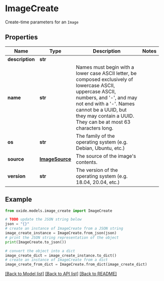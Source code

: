 # ImageCreate

Create-time parameters for an `Image`

## Properties

Name | Type | Description | Notes
------------ | ------------- | ------------- | -------------
**description** | **str** |  | 
**name** | **str** | Names must begin with a lower case ASCII letter, be composed exclusively of lowercase ASCII, uppercase ASCII, numbers, and &#39;-&#39;, and may not end with a &#39;-&#39;. Names cannot be a UUID, but they may contain a UUID. They can be at most 63 characters long. | 
**os** | **str** | The family of the operating system (e.g. Debian, Ubuntu, etc.) | 
**source** | [**ImageSource**](ImageSource.md) | The source of the image&#39;s contents. | 
**version** | **str** | The version of the operating system (e.g. 18.04, 20.04, etc.) | 

## Example

```python
from oxide.models.image_create import ImageCreate

# TODO update the JSON string below
json = "{}"
# create an instance of ImageCreate from a JSON string
image_create_instance = ImageCreate.from_json(json)
# print the JSON string representation of the object
print(ImageCreate.to_json())

# convert the object into a dict
image_create_dict = image_create_instance.to_dict()
# create an instance of ImageCreate from a dict
image_create_from_dict = ImageCreate.from_dict(image_create_dict)
```
[[Back to Model list]](../README.md#documentation-for-models) [[Back to API list]](../README.md#documentation-for-api-endpoints) [[Back to README]](../README.md)


